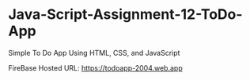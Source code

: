# Java-Script-Assignment-12-ToDo-App
Simple To Do App Using HTML, CSS, and JavaScript

FireBase Hosted URL: https://todoapp-2004.web.app
